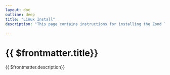 ```yaml
---
layout: doc
outline: deep
title: "Linux Install"
description: "This page contains instructions for installing the Zond Testnet #BUIDL Preview on Linux."

---
```



# {{ $frontmatter.title}}

{{ $frontmatter.description}}
